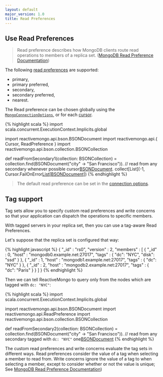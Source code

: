 ```yaml
---
layout: default
major_version: 1.0
title: Read Preferences
---
```


## Use Read Preferences

> Read preference describes how MongoDB clients route read operations to members of a replica set. ([MongoDB Read Preference Documentation](http://docs.mongodb.org/manual/core/read-preference/))

The following [read preferences](../../api/reactivemongo/api/ReadPreference) are supported:

- primary, 
- primary preferred, 
- secondary, 
- secondary preferred,
- nearest.

The Read preference can be chosen globally using the [`MongoConnectionOptions`](../../api/reactivemongo/api/MongoConnectionOptions), or for each [cursor](../../api/reactivemongo/api/collections/GenericQueryBuilder.GenericQueryBuilder#cursor[T](readPreference:reactivemongo.api.ReadPreference,isMongo26WriteOp:Boolean)(implicitreader:GenericQueryBuilder.this.pack.Reader[T],implicitec:scala.concurrent.ExecutionContext,implicitcp:reactivemongo.api.CursorProducer[T]):cp.ProducedCursor).

{% highlight scala %}
import scala.concurrent.ExecutionContext.Implicits.global

import reactivemongo.api.bson.BSONDocument
import reactivemongo.api.{ Cursor, ReadPreference }
import reactivemongo.api.bson.collection.BSONCollection

def readFromSecondary1(collection: BSONCollection) = 
  collection.find(BSONDocument("city" -> "San Francisco")).
    // read from any secondary whenever possible
    cursor[BSONDocument](ReadPreference.secondaryPreferred).
    collect[List](-1, Cursor.FailOnError[List[BSONDocument]]())
{% endhighlight %}

> The default read preference can be set in the [connection options](../tutorial/connect-database.html).

## Tag support

Tag sets allow you to specify custom read preferences and write concerns so that your application can dispatch the operations to specific members.

With tagged servers in your replica set, then you can use a tag-aware Read Preferences.

Let's suppose that the replica set is configured that way:

{% highlight javascript %}
{
    "_id" : "rs0",
    "version" : 2,
    "members" : [
             {
                     "_id" : 0,
                     "host" : "mongodb0.example.net:27017",
                     "tags" : {
                             "dc": "NYC",
                             "disk": "ssd"
                     }
             },
             {
                     "_id" : 1,
                     "host" : "mongodb1.example.net:27017",
                     "tags" : {
                             "dc": "NYC"
                     }
             },
             {
                     "_id" : 2,
                     "host" : "mongodb2.example.net:27017",
                     "tags" : {
                             "dc": "Paris"
                     }
             }
     ]
}
{% endhighlight %}

Then we can tell ReactiveMongo to query only from the nodes which are tagged with `dc: "NYC"`:

{% highlight scala %}
import scala.concurrent.ExecutionContext.Implicits.global

import reactivemongo.api.bson.BSONDocument
import reactivemongo.api.ReadPreference
import reactivemongo.api.bson.collection.BSONCollection

def readFromSecondary2(collection: BSONCollection) = 
  collection.find(BSONDocument("city" -> "San Francisco")).
    // read from any secondary tagged with `dc: "NYC"`
    one[BSONDocument](ReadPreference.secondaryPreferred)
{% endhighlight %}

The custom read preferences and write concerns evaluate the tag sets in different ways. Read preferences consider the value of a tag when selecting a member to read from. Write concerns ignore the value of a tag to when selecting a member, except to consider whether or not the value is unique; See [MongoDB Read Preference Documentation](http://docs.mongodb.org/manual/core/read-preference/#tag-sets))
